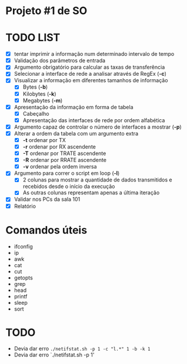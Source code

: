 # Projeto \#1 de SO


# TODO LIST
- [X] tentar imprimir a informação num determinado intervalo de tempo
- [x] Validação dos parâmetros de entrada
- [X] Argumento obrigatório para calcular as taxas de transferência
- [X] Selecionar a interface de rede a analisar através de RegEx (**-c**)
- [X] Visualizar a informação em diferentes tamanhos de informação
	- [X] Bytes (**-b**)
	- [X] Kilobytes (**-k**)
	- [X] Megabytes (**-m**)
- [X] Apresentação da informação em forma de tabela
	- [X] Cabeçalho
	- [X] Apresentação das interfaces de rede por ordem alfabética
- [X] Argumento capaz de controlar o número de interfaces a mostrar (**-p**)
- [X] Alterar a ordem da tabela com um argumento extra
	- [X] **-t** ordenar por TX
	- [X] **-r** ordenar por RX ascendente
	- [X] **-T** ordenar por TRATE ascendente
	- [X] **-R** ordenar por RRATE ascendente
	- [X] **-v** ordenar pela ordem inversa
- [X] Argumento para correr o script em loop (**-l**)
	- [X] 2 colunas para mostrar a quantidade de dados transmitidos e recebidos desde o início da execução 
	- [X] As outras colunas representam apenas a última iteração
- [X] Validar nos PCs da sala 101
- [X] Relatório

# Comandos úteis
* ifconfig
* ip
* awk
* cat
* cut
* getopts
* grep
* head
* printf
* sleep
* sort


# TODO

* Devia dar erro `./netifstat.sh -p 1 -c "l.*" 1 -b -k 1`
* Devia dar erro `./netifstat.sh -p 1'
